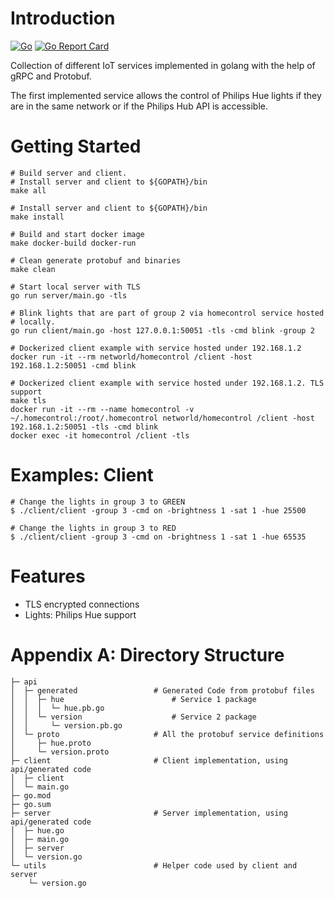 # Introduction

[![Go](https://github.com/networld-to/homecontrol/workflows/Go/badge.svg)](https://github.com/networld-to/homecontrol/actions?query=workflow%3AGo)
[![Go Report Card](https://goreportcard.com/badge/github.com/networld-to/homecontrol)](https://goreportcard.com/report/github.com/networld-to/homecontrol)

Collection of different IoT services implemented in golang with the help of
gRPC and Protobuf.

The first implemented service allows the control of Philips Hue lights if
they are in the same network or if the Philips Hub API is accessible.

# Getting Started

    # Build server and client.
    # Install server and client to ${GOPATH}/bin
    make all

    # Install server and client to ${GOPATH}/bin
    make install

    # Build and start docker image
    make docker-build docker-run

    # Clean generate protobuf and binaries
    make clean

    # Start local server with TLS
    go run server/main.go -tls

    # Blink lights that are part of group 2 via homecontrol service hosted
    # locally.
    go run client/main.go -host 127.0.0.1:50051 -tls -cmd blink -group 2

    # Dockerized client example with service hosted under 192.168.1.2
    docker run -it --rm networld/homecontrol /client -host 192.168.1.2:50051 -cmd blink

    # Dockerized client example with service hosted under 192.168.1.2. TLS support
    make tls
    docker run -it --rm --name homecontrol -v ~/.homecontrol:/root/.homecontrol networld/homecontrol /client -host 192.168.1.2:50051 -tls -cmd blink
    docker exec -it homecontrol /client -tls

# Examples: Client

    # Change the lights in group 3 to GREEN
    $ ./client/client -group 3 -cmd on -brightness 1 -sat 1 -hue 25500

    # Change the lights in group 3 to RED
    $ ./client/client -group 3 -cmd on -brightness 1 -sat 1 -hue 65535

# Features

* TLS encrypted connections
* Lights: Philips Hue support

# Appendix A: Directory Structure

    ├─ api
    │  ├─ generated                 # Generated Code from protobuf files
    │  │  ├─ hue                        # Service 1 package
    │  │  │  └─ hue.pb.go
    │  │  └─ version                    # Service 2 package
    │  │     └─ version.pb.go
    │  └─ proto                     # All the protobuf service definitions
    │     ├─ hue.proto
    │     └─ version.proto
    ├─ client                       # Client implementation, using api/generated code
    │  ├─ client
    │  └─ main.go
    ├─ go.mod
    ├─ go.sum
    ├─ server                       # Server implementation, using api/generated code
    │  ├─ hue.go
    │  ├─ main.go
    │  ├─ server
    │  └─ version.go
    └─ utils                        # Helper code used by client and server
        └─ version.go
